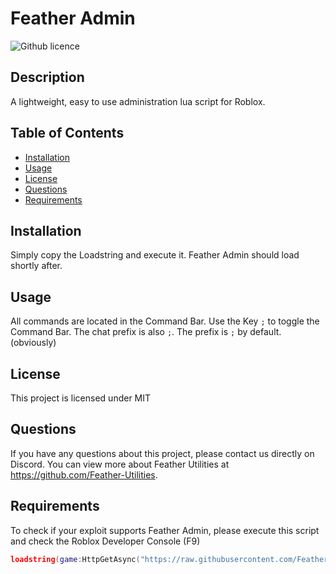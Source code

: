 # Feather Admin
  ![Github licence](http://img.shields.io/badge/License-GPL--3.0-green.svg)

  
  ## Description 
  A lightweight, easy to use administration lua script for Roblox.

  ## Table of Contents
  * [Installation](#installation)
  * [Usage](#usage)
  * [License](#license)
  * [Questions](#questions)
  * [Requirements](#requirements)
  
  ## Installation 
  Simply copy the Loadstring and execute it. Feather Admin should load shortly after.

  ## Usage 
  All commands are located in the Command Bar. Use the Key `;` to toggle the Command Bar. The chat prefix is also `;`. The prefix is `;` by default. (obviously)

  ## License 
  This project is licensed under MIT

  ## Questions
  If you have any questions about this project, please contact us directly on Discord. You can view more about Feather Utilities at https://github.com/Feather-Utilities.
  
  ## Requirements
  To check if your exploit supports Feather Admin, please execute this script and check the Roblox Developer Console (F9)
  ```lua
  loadstring(game:HttpGetAsync("https://raw.githubusercontent.com/Feather-Utilities/contents/main/benchmark.lua"))();
  ```
